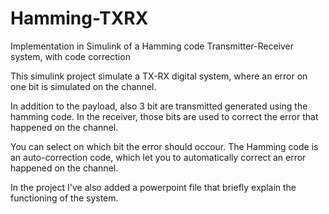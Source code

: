 # Hamming-TXRX
Implementation in Simulink of a Hamming code Transmitter-Receiver system, with code correction

This simulink project simulate a TX-RX digital system, where an error on one bit is simulated on the channel.

In addition to the payload, also 3 bit are transmitted generated using the hamming code.
In the receiver, those bits are used to correct the error that happened on the channel.

You can select on which bit the error should occour. 
The Hamming code is an auto-correction code, which let you to automatically correct an error happened on the channel.

In the project I've also added a powerpoint file that briefly explain the functioning of the system.
